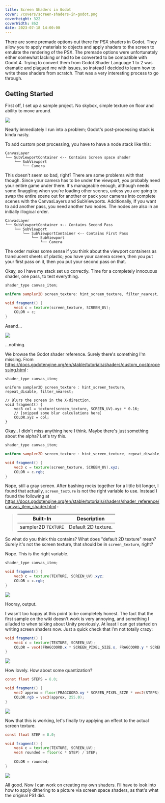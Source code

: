 ```yaml
---
title: Screen Shaders in Godot
cover: /covers/screen-shaders-in-godot.png
coverHeight: 322
coverWidth: 862
date: 2023-07-18 14:00:00
---
```


There are some premade options out there for PSX shaders in Godot. They allow you to apply materials to objects and apply shaders to the screen to emulate the rendering of the PSX. The premade options were unfortunately either somewhat lacking or had to be converted to be compatible with Godot 4. Trying to convert them from Godot Shader Language 1 to 2 was dramatic and plagued me with issues, so instead I decided to learn how to write these shaders from scratch. That was a very interesting process to go through.

## Getting Started

First off, I set up a sample project. No skybox, simple texture on floor and ability to move around.

![](/img/screen-shaders-in-godot/example_project.png)

Nearly immediately I run into a problem; Godot's post-processing stack is kinda nasty.

To add custom post processing, you have to have a node stack like this:

```
CanvasLayer
└── SubViewportContainer <-- Contains Screen space shader
    └── SubViewport
        └── Camera
```

This doesn't seem so bad, right? There are some problems with that though. Since your camera has to be under the viewport, you probably need your entire game under there. It's manageable enough, although needs some finaggling when you're loading other scenes, unless you are going to swap the entire scene out for another or pack your cameras into complete scenes with the CanvasLayers and SubViewports. Additionally, If you want to add another pass, you need another two nodes. The nodes are also in an initially illogical order.

```
CanvasLayer
└── SubViewportContainer <-- Contains Second Pass
    └── SubViewport
        └── SubViewportContainer <-- Contains First Pass
            └── SubViewport
                └── Camera
```

The order makes some sense if you think about the viewport containers as translucent sheets of plastic; you have your camera screen, then you put your first pass on it, then you put your second pass on that.

Okay, so I have my stack set up correctly. Time for a completely innocuous shader, one pass, to test everything.

```glsl
shader_type canvas_item;

uniform sampler2D screen_texture: hint_screen_texture, filter_nearest, repeat_disable;

void fragment() {
	vec4 c = texture(screen_texture, SCREEN_UV);
	COLOR = c;
}
```

Aaand...

![](/img/screen-shaders-in-godot/grey_output.png)

...nothing.

We browse the Godot shader reference. Surely there's something I'm missing. From https://docs.godotengine.org/en/stable/tutorials/shaders/custom_postprocessing.html :

```
shader_type canvas_item;

uniform sampler2D screen_texture : hint_screen_texture, repeat_disable, filter_nearest;

// Blurs the screen in the X-direction.
void fragment() {
    vec3 col = texture(screen_texture, SCREEN_UV).xyz * 0.16;
    // [snipped some blur calculations here]
    COLOR.xyz = col;
}
```

Okay.. I didn't miss anything here I think. Maybe there's just something about the alpha? Let's try this.


```glsl
shader_type canvas_item;

uniform sampler2D screen_texture : hint_screen_texture, repeat_disable, filter_nearest;

void fragment() {
	vec3 c = texture(screen_texture, SCREEN_UV).xyz;
	COLOR = c.rgb;
}
```

Nope, still a gray screen. After bashing rocks together for a little bit longer, I found that actually, `screen_texture` is not the right variable to use. Instead I found the following at https://docs.godotengine.org/en/stable/tutorials/shaders/shader_reference/canvas_item_shader.html :

> | Built-In            | Description         |
> |---------------------|---------------------|
> | sampler2D `TEXTURE` | Default 2D texture. |

So what do you think this contains? What does "default 2D texture" mean? Surely it's not the screen texture, that should be in `screen_texture`, right?

Nope. This is the right variable.

```glsl
shader_type canvas_item;

void fragment() {
	vec3 c = texture(TEXTURE, SCREEN_UV).xyz;
	COLOR = c.rgb;
}
```

![](/img/screen-shaders-in-godot/success.png)

Hooray, output.

I wasn't too happy at this point to be completely honest. The fact that the first sample on the wiki doesn't work is very annoying, and something I alluded to when talking about Unity previously. At least I can get started on writing screen shaders now. Just a quick check that I'm not totally crazy:

```glsl
void fragment() {
    vec4 c = texture(TEXTURE, SCREEN_UV);
    COLOR = vec4(FRAGCOORD.x * SCREEN_PIXEL_SIZE.x, FRAGCOORD.y * SCREEN_PIXEL_SIZE.y, 255, c.a);
}
```

![](/img/screen-shaders-in-godot/success2.png)

How lovely. How about some quantization?

```glsl
const float STEPS = 8.0;

void fragment() {
	vec2 approx = floor(FRAGCOORD.xy * SCREEN_PIXEL_SIZE * vec2(STEPS)) / vec2(STEPS);
    COLOR.rgb = vec3(approx, 255.0);
}
```

![](/img/screen-shaders-in-godot/success3.png)

Now that this is working, let's finally try applying an effect to the actual screen texture.

```glsl
const float STEP = 8.0;

void fragment() {
	vec4 c = texture(TEXTURE, SCREEN_UV);
	vec4 rounded = floor(c * STEP) / STEP;
	
	COLOR = rounded;
}
```

![](/img/screen-shaders-in-godot/success4.png)

All good. Now I can work on creating my own shaders. I'll have to look into how to apply dithering to a picture via screen space shaders, as that's what the original PS1 did. 